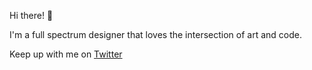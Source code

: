 Hi there! 🤘

I'm a full spectrum designer that loves the intersection of art and code.

Keep up with me on [Twitter](https://twitter.com/tonilijic)
